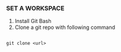 ### SET A WORKSPACE 

1. Install Git Bash
2. Clone a git repo with following command 

```git

git clone <url>

```
